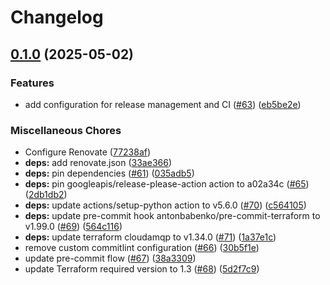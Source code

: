 # Changelog

## [0.1.0](https://github.com/opzkit/terraform-cloudamqp-rabbitmq/compare/v0.0.18...v0.1.0) (2025-05-02)


### Features

* add configuration for release management and CI ([#63](https://github.com/opzkit/terraform-cloudamqp-rabbitmq/issues/63)) ([eb5be2e](https://github.com/opzkit/terraform-cloudamqp-rabbitmq/commit/eb5be2ef5f508e9f808d9348486be786a68cf0d2))


### Miscellaneous Chores

* Configure Renovate ([77238af](https://github.com/opzkit/terraform-cloudamqp-rabbitmq/commit/77238af39c6b485b46aceca7caccdee4249bda1d))
* **deps:** add renovate.json ([33ae366](https://github.com/opzkit/terraform-cloudamqp-rabbitmq/commit/33ae36667880c4e88757f5cb8c45d5f7f2ec605f))
* **deps:** pin dependencies ([#61](https://github.com/opzkit/terraform-cloudamqp-rabbitmq/issues/61)) ([035adb5](https://github.com/opzkit/terraform-cloudamqp-rabbitmq/commit/035adb53f1339ca27795d633cd5cdb87a29669c0))
* **deps:** pin googleapis/release-please-action action to a02a34c ([#65](https://github.com/opzkit/terraform-cloudamqp-rabbitmq/issues/65)) ([2db1db2](https://github.com/opzkit/terraform-cloudamqp-rabbitmq/commit/2db1db2685417a26c08ee5032a6e5f39c124c848))
* **deps:** update actions/setup-python action to v5.6.0 ([#70](https://github.com/opzkit/terraform-cloudamqp-rabbitmq/issues/70)) ([c564105](https://github.com/opzkit/terraform-cloudamqp-rabbitmq/commit/c5641050e1ac6475ccc23b9c6ae8c4cc6c598349))
* **deps:** update pre-commit hook antonbabenko/pre-commit-terraform to v1.99.0 ([#69](https://github.com/opzkit/terraform-cloudamqp-rabbitmq/issues/69)) ([564c116](https://github.com/opzkit/terraform-cloudamqp-rabbitmq/commit/564c116f11ee46539abd39893fe33005678c0751))
* **deps:** update terraform cloudamqp to v1.34.0 ([#71](https://github.com/opzkit/terraform-cloudamqp-rabbitmq/issues/71)) ([1a37e1c](https://github.com/opzkit/terraform-cloudamqp-rabbitmq/commit/1a37e1c857b09682e38198698bd957ec4bab71eb))
* remove custom commitlint configuration ([#66](https://github.com/opzkit/terraform-cloudamqp-rabbitmq/issues/66)) ([30b5f1e](https://github.com/opzkit/terraform-cloudamqp-rabbitmq/commit/30b5f1e82beef215523305e29bea981d1cb27b4f))
* update pre-commit flow ([#67](https://github.com/opzkit/terraform-cloudamqp-rabbitmq/issues/67)) ([38a3309](https://github.com/opzkit/terraform-cloudamqp-rabbitmq/commit/38a3309b93c7d54d285c7bf906990b1b8c06f88e))
* update Terraform required version to 1.3 ([#68](https://github.com/opzkit/terraform-cloudamqp-rabbitmq/issues/68)) ([5d2f7c9](https://github.com/opzkit/terraform-cloudamqp-rabbitmq/commit/5d2f7c93a458829b0eb512ab7ff8ba19e1f98b1d))
